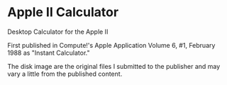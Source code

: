 # Apple II Calculator
Desktop Calculator for the Apple II

First published in Compute!'s Apple Application Volume 6, #1, February 1988 as "Instant Calculator."

The disk image are the original files I submitted to the publisher and may vary a little from the published content.
